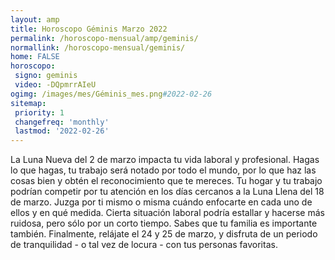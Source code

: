 ```yaml
---
layout: amp
title: Horoscopo Géminis Marzo 2022 
permalink: /horoscopo-mensual/amp/geminis/
normallink: /horoscopo-mensual/geminis/
home: FALSE
horoscopo:
 signo: geminis
 video: -DQpmrrAIeU
ogimg: /images/mes/Géminis_mes.png#2022-02-26
sitemap:
 priority: 1
 changefreq: 'monthly'
 lastmod: '2022-02-26'
---
```



La Luna Nueva del 2 de marzo impacta tu vida laboral y profesional. Hagas lo que hagas, tu trabajo será notado por todo el mundo, por lo que haz las cosas bien y obtén el reconocimiento que te mereces. Tu hogar y tu trabajo podrían competir por tu atención en los días cercanos a la Luna Llena del 18 de marzo. Juzga por ti mismo o misma cuándo enfocarte en cada uno de ellos y en qué medida. Cierta situación laboral podría estallar y hacerse más ruidosa, pero sólo por un corto tiempo. Sabes que tu familia es importante también. Finalmente, relájate el 24 y 25 de marzo, y disfruta de un periodo de tranquilidad - o tal vez de locura - con tus personas favoritas.